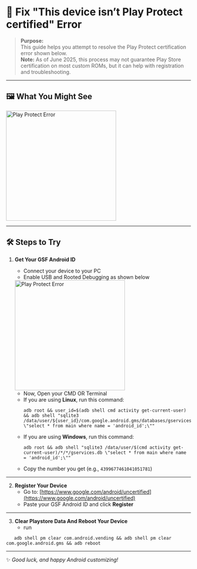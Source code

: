 
# 🚫 Fix "This device isn’t Play Protect certified" Error

> **Purpose:**  
> This guide helps you attempt to resolve the Play Protect certification error shown below.  
> **Note:** As of June 2025, this process may not guarantee Play Store certification on most custom ROMs, but it can help with registration and troubleshooting.

---

## 🖼️ What You Might See

<a href="https://github.com/user-attachments/assets/eeb81350-482d-4eb7-8b51-c6106b22a1c7" target="_blank">
  <img src="https://github.com/user-attachments/assets/eeb81350-482d-4eb7-8b51-c6106b22a1c7" alt="Play Protect Error" width="300">
</a>

***

## 🛠️ Steps to Try

1. **Get Your GSF Android ID**
    - Connect your device to your PC
    - Enable USB and Rooted Debugging as shown below

    <a href="https://github.com/user-attachments/assets/aa7d1441-0e95-4dde-9556-057f49369dff" target="_blank">
    <img src="https://github.com/user-attachments/assets/aa7d1441-0e95-4dde-9556-057f49369dff" alt="Play Protect Error"  width="300">
    </a>
    
    - Now, Open your CMD OR Terminal
    - If you are using **Linux**, run this command:
      ```
      adb root && user_id=$(adb shell cmd activity get-current-user) && adb shell "sqlite3 /data/user/${user_id}/com.google.android.gms/databases/gservices.db \"select * from main where name = 'android_id';\""
      ```
    - If you are using **Windows**, run this command:
      ```
      adb root && adb shell "sqlite3 /data/user/$(cmd activity get-current-user)/*/*/gservices.db \"select * from main where name = 'android_id';\""
      ```
    - Copy the number you get (e.g., `4399677461041051781`)
---
2. **Register Your Device**
    - Go to: [https://www.google.com/android/uncertified](https://www.google.com/android/uncertified)
    - Paste your GSF Android ID and click **Register**
---
3. **Clear Playstore Data And Reboot Your Device**
    - run
```
   adb shell pm clear com.android.vending && adb shell pm clear com.google.android.gms && adb reboot
```
---

✨ *Good luck, and happy Android customizing!*
